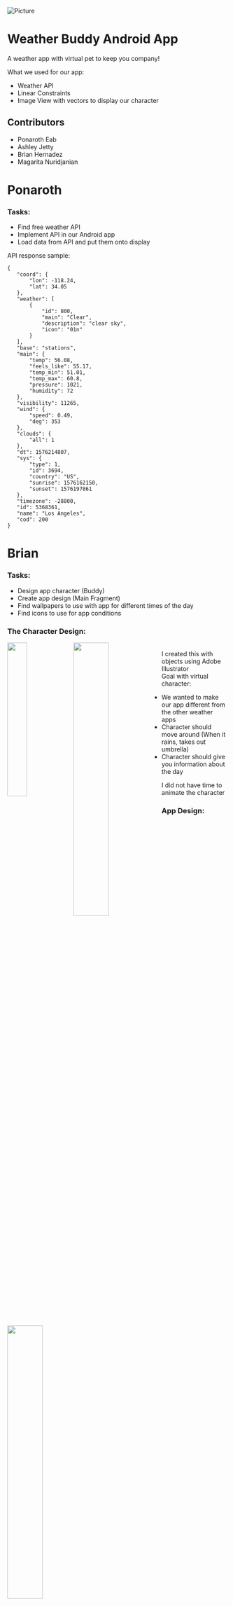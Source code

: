 ![Picture](https://github.com/bhern154/bhern154.github.io/blob/master/banner.jpg)

# Weather Buddy Android App

A weather app with virtual pet to keep you company!

What we used for our app:
* Weather API
* Linear Constraints
* Image View with vectors to display our character

## Contributors

* Ponaroth Eab
* Ashley Jetty
* Brian Hernadez
* Magarita Nuridjanian



# Ponaroth

### Tasks:
 * Find free weather API
 * Implement API in our Android app
 * Load data from API and put them onto display
 
 API response sample:
 ```
 {
    "coord": {
        "lon": -118.24,
        "lat": 34.05
    },
    "weather": [
        {
            "id": 800,
            "main": "Clear",
            "description": "clear sky",
            "icon": "01n"
        }
    ],
    "base": "stations",
    "main": {
        "temp": 56.08,
        "feels_like": 55.17,
        "temp_min": 51.01,
        "temp_max": 60.8,
        "pressure": 1021,
        "humidity": 72
    },
    "visibility": 11265,
    "wind": {
        "speed": 0.49,
        "deg": 353
    },
    "clouds": {
        "all": 1
    },
    "dt": 1576214807,
    "sys": {
        "type": 1,
        "id": 3694,
        "country": "US",
        "sunrise": 1576162150,
        "sunset": 1576197861
    },
    "timezone": -28800,
    "id": 5368361,
    "name": "Los Angeles",
    "cod": 200
}
 ```

# Brian

### Tasks:
* Design app character (Buddy)
* Create app design (Main Fragment)
* Find wallpapers to use with app for different times of the day
* Find icons to use for app conditions

### The Character Design:
<div>
<img src="https://github.com/bhern154/bhern154.github.io/blob/master/bear_logo.png" width="30%" style="float: left">
<img src="https://github.com/bhern154/bhern154.github.io/blob/master/buddy_logo_umbrella.png" width="40%" style="float: left">
</div>

<br>
I created this with objects using Adobe Illustrator
<br>
Goal with virtual character: 

* We wanted to make our app different from the other weather apps
* Character should move around (When it rains, takes out umbrella)
* Character should give you information about the day

I did not have time to animate the character

### App Design:

<img src="https://github.com/bhern154/bhern154.github.io/blob/master/app_design.png" width="40%">
<br/>
Information displayed from API:

* Current weather (Degrees in fahrenheit)
* Min/max weather in the day
* Current weather conditions (Sunny, rainy, windy)

It has a textClock to display the clock in real time.



### The Wallpapers for Day-Times:

<img src="https://github.com/bhern154/bhern154.github.io/blob/master/8_bit_day.png" width="80%">
<br>
These 8 images change depending on the time of the day. 
<br>

### Icons:
<img src="https://github.com/bhern154/bhern154.github.io/blob/master/weather_icons.png" width="80%">
<br>
The weather icons should change depending on the weather condition returned by the API. 
<br>

# Ashley

### Tasks:
 * Vectorize the character to display on app
 * Have the character adapt to the weather (Changes color and state)
 * Have the wallpaper adapt to the time of day 
 * Have the icons adapt to weather conditions
 
 <img src="https://raw.githubusercontent.com/ajetty/Images/master/BearAnimate.gif">
 
 ### Custom ImageView:
 
<img src="https://raw.githubusercontent.com/ajetty/Images/master/BearLayers.gif"><p>A drawable layer containing the vector xml files of Buddy's images that make up the whole was created in custom ImageView and the widget itself was given this drawable layer as it's foreground drawable source.</p>

<p>Because custom ImageView is extended from ImageView, it can be used in a layout file. It is a widget.</p>
<p>Custom ImageView also has an instance of an array map and methods to call on this array map when an observed variable from ViewModel is changed.</p>

* Buddy's head color represents temperature.
* His body color represents a weather condition.
* His arm's body color represents the humidity.
 
 ### Array Map:
 
<p>An instance of an array map is in the custom ImageView that stores weather conditions, temperature, and humidity values that are given by the OpenWeather API. Each of these key conditions are associated with a color value. An array map was the chosen structure because of its design to be more memory efficent than hashmap for small sizes of data. Even with its slower search speed. We only modify/create the map once so memory allocation is not in consideration.</p>
 
 ### ViewModel:
 
<img src="https://github.com/ajetty/Images/blob/master/mvvm.png">
<p>ViewModel has mutable live data that stores the changing weather condition, temperature, and humidity values that are supplied and updated by the weather API. ViewModel observes these values and when any of them change value tells the custom ImageView to update the drawable layer 'Buddy' with the sent value of the changed variable from ViewModel using the array map.</p>

# Margarita

### Tasks:
 * Create settings fragment to update/change the city
 * Have the user input update the location for the API
 * Have API update the weather conditions
 
The settings can be accessed by clicking on the top settings icon located at the top left hand side of the screen.
<img src="https://raw.githubusercontent.com/MargaritaNuridj/MargaritaNuridj.github.io/master/images/icons8-settings-64.png">

The settings page is responisble for changing the location used in the app. 

<div>
<img src="https://github.com/bhern154/bhern154.github.io/blob/master/settings_one.png" width="30%" style="float: left">
<img src="https://github.com/bhern154/bhern154.github.io/blob/master/settings_two.png" width="30%" style="float: left">
<img src="https://github.com/bhern154/bhern154.github.io/blob/master/settings_three.png" width="30%" style="float: left">
</div>

If a location is valid it will change the location on the homepage. 
<br>
If the location is not valid, or blank the location will remain the same as the previous location, and error message will also display on the settings screen telling you if the location is invalid and asking you to refer to all the valid locations located at the openweather api website. 



## Getting Started

clone the project:

```
git clone 
```

### Prerequisites

```
Download Android Studio 
```
https://developer.android.com/

```
Download Java Development Kit
```
https://www.oracle.com/technetwork/java/javase/downloads/jdk8-downloads-2133151.html



### Installing

```
Install Android studio
Install JDK
```

## Running the tests

```
Run it on any Android device or emulator that has Android 7.0 or above.
```


## Built With

* [Kotlin](https://kotlinlang.org/docs/reference/) - Kotlin Programming Language
* [OpenWeatherMap.org](https://openweathermap.org/) - Free Weather API
* [Android Studio](https://developer.android.com/studio) - Android IDE
